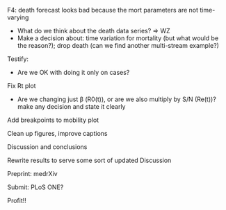 
F4: death forecast looks bad because the mort parameters are not time-varying
* What do we think about the death data series? ⇒ WZ
* Make a decision about: time variation for mortality (but what would be the reason?); drop death (can we find another multi-stream example?)

Testify:
* Are we OK with doing it only on cases?

Fix Rt plot
* Are we changing just β (R0(t)), or are we also multiply by S/N (Re(t))? make any decision and state it clearly

Add breakpoints to mobility plot

Clean up figures, improve captions  

Discussion and conclusions

Rewrite results to serve some sort of updated Discussion

Preprint: medrXiv 

Submit: PLoS ONE?

Profit!!
